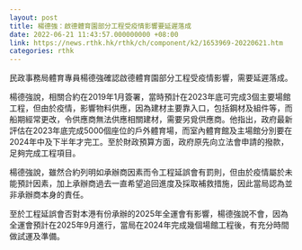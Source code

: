 ```yaml
---
layout: post
title: 楊德強：啟德體育園部分工程受疫情影響要延遲落成
date: 2022-06-21 11:43:57.000000000 +08:00
link: https://news.rthk.hk/rthk/ch/component/k2/1653969-20220621.htm
categories: rthk
---
```


民政事務局體育專員楊德強確認啟德體育園部分工程受疫情影響，需要延遲落成。

楊德強說，相關合約在2019年1月簽署，當時預計在2023年底可完成3個主要場館工程，但由於疫情，影響物料供應，因為建材主要靠入口，包括鋼材及組件等，而船期經常更改，令供應商無法供應相關建材，需要另覓供應商。他指出，政府最新評估在2023年底完成5000個座位的戶外體育場，而室內體育館及主場館分別要在2024年中及下半年才完工。至於財政預算方面，政府原先向立法會申請的撥款，足夠完成工程項目。

楊德強說，雖然合約列明如承辦商因素而令工程延誤會有罰則，但由於疫情屬於未能預計因素，加上承辦商過去一直希望追回進度及採取補救措施，因此當局認為並非承辦商本身的責任。

至於工程延誤會否對本港有份承辦的2025年全運會有影響，楊德強說不會，因為全運會預計在2025年9月進行，當局在2024年完成幾個場館工程後，有充分時間做試運及準備。

